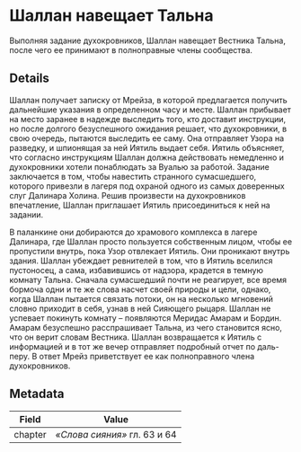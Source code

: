 # Шаллан навещает Тальна
Выполняя задание духокровников, Шаллан навещает Вестника Тальна, после чего ее принимают в полноправные члены сообщества.

## Details
Шаллан получает записку от Мрейза, в которой предлагается получить дальнейшие указания в определенном часу и месте. Шаллан прибывает на место заранее в надежде выследить того, кто доставит инструкции, но после долгого безуспешного ожидания решает, что духокровники, в свою очередь, пытаются выследить ее саму. Она отправляет Узора на разведку, и шпионящая за ней Иятиль выдает себя. Иятиль объясняет, что согласно инструкциям Шаллан должна действовать немедленно и духокровники хотели понаблюдать за Вуалью за работой. Задание заключается в том, чтобы навестить странного сумасшедшего, которого привезли в лагеря под охраной одного из самых доверенных слуг Далинара Холина. Решив произвести на духокровников впечатление, Шаллан приглашает Иятиль присоединиться к ней на задании.

В паланкине они добираются до храмового комплекса в лагере Далинара, где Шаллан просто пользуется собственным лицом, чтобы ее пропустили внутрь, пока Узор отвлекает Иятиль. Они проникают внутрь здания. Шаллан убеждает ревнителей в том, что в Иятиль вселился пустоносец, а сама, избавившись от надзора, крадется в темную комнату Тальна. Сначала сумасшедший почти не реагирует, все время бормоча одни и те же слова насчет своей природы и цели, однако, когда Шаллан пытается связать потоки, он на несколько мгновений словно приходит в себя, узнав в ней Сияющего рыцаря. Шаллан не успевает покинуть комнату – появляются Меридас Амарам и Бордин. Амарам безуспешно расспрашивает Тальна, из чего становится ясно, что он верит словам Вестника. Шаллан возвращается к Иятиль с информацией и в тот же вечер отправляет подробный отчет по даль-перу. В ответ Мрейз приветствует ее как полноправного члена духокровников.

## Metadata
| Field | Value |
| ----- | ----- |
| chapter | *«Слова сияния»* гл. 63 и 64 |
